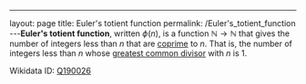 ---
 layout: page
 title: Euler's totient function
 permalink: /Euler's_totient_function
---**Euler's totient function**, written $\phi(n)$, is a function $\mathbb N\to\mathbb N$ that gives the number of integers less than $n$ that are [coprime](https://defsmath.github.io/DefsMath/coprime) to $n$. That is, the number of integers less than $n$ whose [greatest common divisor](https://defsmath.github.io/DefsMath/greatest_common_divisor) with $n$ is 1.

Wikidata ID: [Q190026](https://www.wikidata.org/wiki/Q190026)
